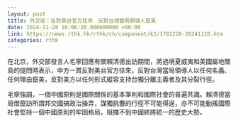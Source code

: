 ```yaml
---
layout: post
title: 外交部：反對美台官方往來　反對台灣當局領導人竄美
date: 2024-11-28 16:06:20.000000000 +08:00
link: https://news.rthk.hk/rthk/ch/component/k2/1781228-20241128.htm
categories: rthk
---
```


在北京，外交部發言人毛寧回應有關賴清德出訪期間，將過境夏威夷和美國屬地關島的提問時表示，中方一貫反對美台官方往來，反對台灣當局領導人以任何名義、任何理由竄美，反對美方以任何形式縱容支持台獨分離主義者及其分裂行徑。

毛寧強調，一個中國原則是國際關係的基本準則和國際社會的普遍共識。賴清德當局借竄訪所謂邦交國搞政治操弄，謀獨挑釁的行徑不可能得逞，亦不可能動搖國際社會堅持一個中國原則的牢固格局，阻擋不到中國終將統一的歷史大勢。
